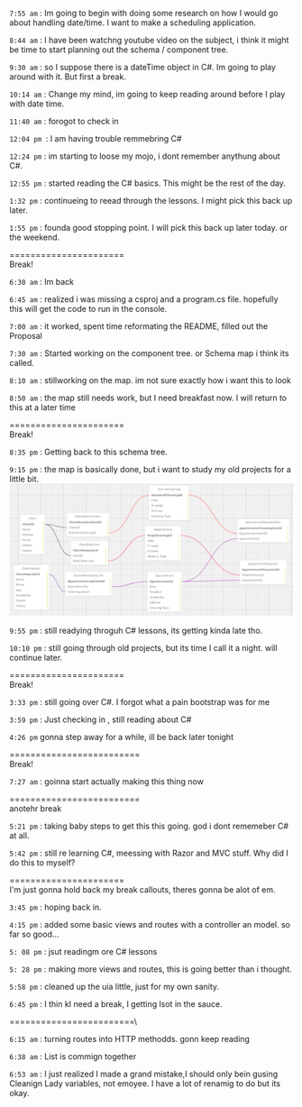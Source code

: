 `7:55 am` : Im going to begin with doing some research on how I would go about handling date/time. I want to make a scheduling application.

`8:44 am` : I have been watchng youtube video on the subject, i think it might be time to start planning out the schema / component tree.

`9:30 am` : so I suppose there is a dateTime object in C#. Im going to play around with it. But first a break.

`10:14 am` : Change my mind, im going to keep reading around before I play with date time.

`11:40 am` : forogot to check in

`12:04 pm `: I am having trouble remmebring C#

`12:24 pm` : im starting to loose my mojo, i dont remember anythung about C#. 

`12:55 pm` : started reading the C# basics. This might be the rest of the day.

`1:32 pm` : continueing to reead through the lessons. I might pick this back up later.

`1:55 pm` : founda  good stopping point. I will pick this back up later today. or the weekend.

======================\
Break!

`6:30 am` : Im back

`6:45 am` : realized i was missing a csproj and a program.cs file. hopefully this will get the code to run in the console.

`7:00 am` : it worked, spent time reformating the README, filled out the Proposal

`7:30 am` : Started working on the component tree. or Schema map i think its called.

`8:10 am` : stillworking on the map. im not sure exactly how i want this to look

`8:50 am` : the map still needs work, but I need breakfast now. I will return to this at a later time

======================\
Break!

`8:35 pm` : Getting back to this schema tree. 


`9:15 pm` : the map is basically done, but i want to study my old projects for a little bit. 
![Alt text](<./img/Screenshot 2.png>)

`9:55 pm` : still readying throguh C# lessons, its getting kinda late tho.

`10:10 pm` : still going through old projects, but its time I call it a night. will continue later.

======================\
Break!

`3:33 pm` : still going over C#. I forgot what a pain bootstrap was for me

`3:59 pm` : Just checking in , still reading about C#

`4:26 pm` gonna step away for a while, ill be back later tonight

=========================\
Break!

`7:27 am` : goinna start actually making this thing now

=========================\
anotehr break

`5:21 pm` : taking baby steps to get this this going. god i dont rememeber C# at all. 

`5:42 pm` : still re learning C#, meessing with Razor and MVC stuff. Why did I do this to myself?

======================\
I'm just gonna hold back my break callouts, theres gonna be alot of em.

`3:45 pm` :  hoping back in.


`4:15 pm` : added some basic views and routes with a controller an model. so far so good... 

`5: 08 pm` : jsut readingm ore C# lessons

`5: 28 pm` : making more views and routes, this is going better than i thought. 

`5:58 pm` : cleaned up the uia little, just for my own sanity.

`6:45 pm` : I thin kI need a break, I getting lsot in the sauce. 


========================\


`6:15 am` : turning routes into HTTP methodds. gonn keep reading

`6:38 am` : List is commign together

`6:53 am` : I just realized I made a grand mistake,I should only bein gusing Cleanign Lady variables, not emoyee. I have a lot of renamig to do but its okay.